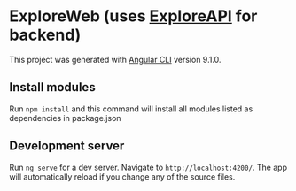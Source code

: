 # ExploreWeb (uses [ExploreAPI](https://github.com/busragumusel/explore-api) for backend)

This project was generated with [Angular CLI](https://github.com/angular/angular-cli) version 9.1.0.

## Install modules

Run `npm install` and this command will install all modules listed as dependencies in package.json

## Development server

Run `ng serve` for a dev server. Navigate to `http://localhost:4200/`. The app will automatically reload if you change any of the source files.
